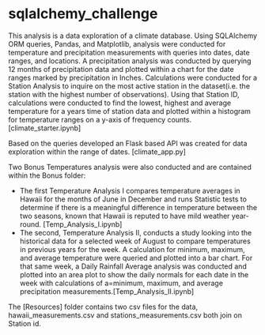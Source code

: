 # sqlalchemy_challenge

This analysis is a data exploration of a climate database. Using SQLAlchemy ORM queries, Pandas, and Matplotlib, analysis were conducted for temperature and precipitation measurements with queries into dates, date ranges, and locations. A precipitation analysis was conducted by querying 12 months of precipitation data and plotted within a chart for the date ranges marked by precipitation in Inches. Calculations were conducted for a Station Analysis to inquire on the most active station in the dataset(i.e. the station with the highest number of observations). Using that Station ID, calculations were conducted to find the lowest, highest and average temperature for a years time of station data and plotted within a histogram for temperature ranges on a y-axis of frequency counts. [climate_starter.ipynb]</br>

Based on the queries developed an Flask based API was created for data exploration within the range of dates. [climate_app.py]

Two Bonus Temperatures analysis were also conducted and are contained within the Bonus folder: </br>
<ul>
<li>The first Temperature Analysis I compares temperature averages in Hawaii for the months of June in December and runs Statistic tests to determine if there is a meaningful difference in temperature between the two seasons, known that Hawaii is reputed to have mild weather year-round. [Temp_Analysis_I.ipynb] </br></li>
<li>The second, Temperature Analysis II, conducts a study looking into the historical data for a selected week of August to compare temperatures in previous years for the week. A calculation for minimum, maximum, and average temperature were queried and plotted into a bar chart. For that same week, a Daily Rainfall Average analysis was conducted and plotted into an area plot to show the daily normals for each date in the week with calculations of a=minimum, maximum, and average precipitation measurements.[Temp_Analysis_II.ipynb]</br></li>
</ul>

The [Resources] folder contains two csv files for the data, hawaii_measurements.csv and stations_measurements.csv both join on Station id. 
